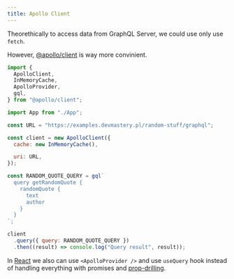 ```yaml
---
title: Apollo Client
---
```


Theorethically to access data from GraphQL Server, we could use only use `fetch`.

However, [@apollo/client](https://www.apollographql.com/docs/react/) is way more convinient.

```js
import {
  ApolloClient,
  InMemoryCache,
  ApolloProvider,
  gql,
} from "@apollo/client";

import App from "./App";

const URL = "https://examples.devmastery.pl/random-stuff/graphql";

const client = new ApolloClient({
  cache: new InMemoryCache(),

  uri: URL,
});

const RANDOM_QUOTE_QUERY = gql`
  query getRandomQuote {
    randomQuote {
      text
      author
    }
  }
`;

client
  .query({ query: RANDOM_QUOTE_QUERY })
  .then((result) => console.log("Query result", result));
```

In [React](/private/development/react/_index.md) we also can use `<ApolloProvider />` and use `useQuery` hook instead of handling everything with promises and [prop-drilling](/knowledge/React/prop-drilling.md).
